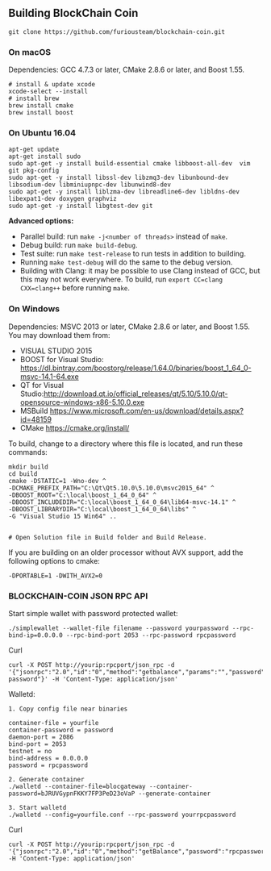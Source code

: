 ## Building BlockChain Coin

```
git clone https://github.com/furiousteam/blockchain-coin.git
```

### On macOS

Dependencies: GCC 4.7.3 or later, CMake 2.8.6 or later, and Boost 1.55.

```
# install & update xcode
xcode-select --install
# install brew
brew install cmake
brew install boost
```

### On Ubuntu 16.04

```
apt-get update
apt-get install sudo
sudo apt-get -y install build-essential cmake libboost-all-dev  vim git pkg-config
sudo apt-get -y install libssl-dev libzmq3-dev libunbound-dev libsodium-dev libminiupnpc-dev libunwind8-dev
sudo apt-get -y install liblzma-dev libreadline6-dev libldns-dev libexpat1-dev doxygen graphviz
sudo apt-get -y install libgtest-dev git
```

**Advanced options:**

* Parallel build: run `make -j<number of threads>` instead of `make`.
* Debug build: run `make build-debug`.
* Test suite: run `make test-release` to run tests in addition to building. 
* Running `make test-debug` will do the same to the debug version.
* Building with Clang: it may be possible to use Clang instead of GCC, but this may not work everywhere. To build, run `export CC=clang CXX=clang++` before running `make`.


### On Windows
Dependencies: MSVC 2013 or later, CMake 2.8.6 or later, and Boost 1.55. You may download them from:

* VISUAL STUDIO 2015
* BOOST for Visual Studio: https://dl.bintray.com/boostorg/release/1.64.0/binaries/boost_1_64_0-msvc-14.1-64.exe
* QT for Visual Studio:http://download.qt.io/official_releases/qt/5.10/5.10.0/qt-opensource-windows-x86-5.10.0.exe
* MSBuild https://www.microsoft.com/en-us/download/details.aspx?id=48159
* CMake https://cmake.org/install/

To build, change to a directory where this file is located, and run these commands: 
```
mkdir build
cd build
cmake -DSTATIC=1 -Wno-dev ^
-DCMAKE_PREFIX_PATH="C:\Qt\Qt5.10.0\5.10.0\msvc2015_64" ^
-DBOOST_ROOT="C:\local\boost_1_64_0_64" ^
-DBOOST_INCLUDEDIR="C:\local\boost_1_64_0_64\lib64-msvc-14.1" ^
-DBOOST_LIBRARYDIR="C:\local\boost_1_64_0_64\libs" ^
-G "Visual Studio 15 Win64" ..


# Open Solution file in Build folder and Build Release.
```


If you are building on an older processor without AVX support, add the following options to cmake:

```
-DPORTABLE=1 -DWITH_AVX2=0
```


### BLOCKCHAIN-COIN JSON RPC API

Start simple wallet with password protected wallet:

```
./simplewallet --wallet-file filename --password yourpassword --rpc-bind-ip=0.0.0.0 --rpc-bind-port 2053 --rpc-password rpcpassword
```

Curl 
```
curl -X POST http://yourip:rpcport/json_rpc -d '{"jsonrpc":"2.0","id":"0","method":"getbalance","params":"","password":"rpc-password"}' -H 'Content-Type: application/json'
```

Walletd:
```
1. Copy config file near binaries

container-file = yourfile
container-password = password
daemon-port = 2086
bind-port = 2053
testnet = no
bind-address = 0.0.0.0
password = rpcpassword
	
2. Generate container
./walletd --container-file=blocgateway --container-password=bJRUVGypnFKKY7FP3PeD23oVaP --generate-container
	
3. Start walletd
./walletd --config=yourfile.conf --rpc-password yourrpcpassword

```
Curl 
```
curl -X POST http://yourip:rpcport/json_rpc -d '{"jsonrpc":"2.0","id":"0","method":"getBalance","password":"rpcpassword"}' -H 'Content-Type: application/json'
```



